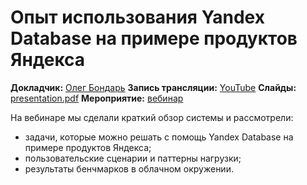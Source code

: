 # Опыт использования Yandex Database на примере продуктов Яндекса

**Докладчик:** [Олег Бондарь](https://www.linkedin.com/in/olegbondar2000)
**Запись трансляции:** [YouTube](https://www.youtube.com/watch?v=qWqU-R-X3Dc)
**Слайды:** [presentation.pdf](presentation.pdf)
**Мероприятие:** [вебинар](https://cloud.yandex.ru/events/23)

На вебинаре мы сделали краткий обзор системы и рассмотрели:

* задачи, которые можно решать с помощь Yandex Database на примере продуктов Яндекса;
* пользовательские сценарии и паттерны нагрузки;
* результаты бенчмарков в облачном окружении.
